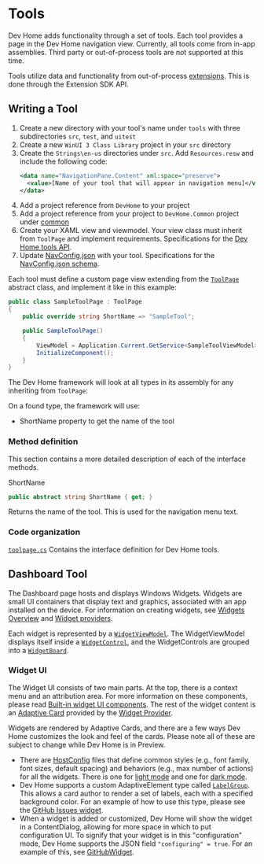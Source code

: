 # Tools

Dev Home adds functionality through a set of tools. Each tool provides a page in the Dev Home navigation view. Currently, all tools come from in-app assemblies. Third party or out-of-process tools are not supported at this time.

Tools utilize data and functionality from out-of-process [extensions](./extensions.md). This is done through the Extension SDK API. 

## Writing a Tool

1. Create a new directory with your tool's name under `tools` with three subdirectories `src`, `test`, and `uitest`
1. Create a new `WinUI 3 Class Library` project in your `src` directory
1. Create the `Strings\en-us` directories under `src`.  Add `Resources.resw` and include the following code:
    ```xml
    <data name="NavigationPane.Content" xml:space="preserve">
      <value>[Name of your tool that will appear in navigation menu]</value>
    </data>
    ```
1. Add a project reference from `DevHome` to your project
1. Add a project reference from your project to `DevHome.Common` project under [common](\common)
1. Create your XAML view and viewmodel.  Your view class must inherit from `ToolPage` and implement requirements.  Specifications for the [Dev Home tools API](interface.md).
1. Update [NavConfig.json](\src\NavConfig.json) with your tool.  Specifications for the [NavConfig.json schema](navconfig.md).

Each tool must define a custom page view extending from the [`ToolPage`](../common/ToolPage.cs) abstract class, and implement it like in this example:

```cs
public class SampleToolPage : ToolPage
{
    public override string ShortName => "SampleTool";

    public SampleToolPage()
    {
        ViewModel = Application.Current.GetService<SampleToolViewModel>();
        InitializeComponent();
    }
}
```

The Dev Home framework will look at all types in its assembly for any inheriting from `ToolPage`:

On a found type, the framework will use:
  - ShortName property to get the name of the tool

### Method definition

This section contains a more detailed description of each of the interface methods.

ShortName

```cs
public abstract string ShortName { get; }
```

Returns the name of the tool. This is used for the navigation menu text.

### Code organization

[`toolpage.cs`](../common/ToolPage.cs)
Contains the interface definition for Dev Home tools.

## Dashboard Tool
The Dashboard page hosts and displays Windows Widgets. Widgets are small UI containers that display text and graphics, associated with an app installed on the device. For information on creating widgets, see [Widgets Overview](https://learn.microsoft.com/en-us/windows/apps/design/widgets/) and [Widget providers](https://learn.microsoft.com/en-us/windows/apps/develop/widgets/widget-providers).

Each widget is represented by a [`WidgetViewModel`](../tools/Dashboard/DevHome.Dashboard/ViewModels/WidgetViewModel.cs). The WidgetViewModel displays itself inside a [`WidgetControl`](../tools/Dashboard/DevHome.Dashboard/Views/WidgetControl.xaml), and the WidgetControls are grouped into a [`WidgetBoard`](../tools/Dashboard/DevHome.Dashboard/Views/WidgetBoard.cs).

### Widget UI

The Widget UI consists of two main parts. At the top, there is a context menu and an attribution area. For more information on these components, please read [Built-in widget UI components](https://learn.microsoft.com/en-us/windows/apps/design/widgets/widgets-states-and-ui#built-in-widget-ui-components). The rest of the widget content is an [Adaptive Card](https://learn.microsoft.com/en-us/windows/apps/design/widgets/widgets-create-a-template) provided by the [Widget Provider](https://learn.microsoft.com/en-us/windows/apps/develop/widgets/widget-providers).

Widgets are rendered by Adaptive Cards, and there are a few ways Dev Home customizes the look and feel of the cards. Please note all of these are subject to change while Dev Home is in Preview.
* There are [HostConfig](https://learn.microsoft.com/en-us/adaptive-cards/sdk/rendering-cards/uwp/host-config) files that define common styles (e.g., font family, font sizes, default spacing) and behaviors (e.g., max number of actions) for all the widgets. There is one for [light mode](../tools/Dashboard/DevHome.Dashboard/Assets/HostConfigLight.json) and one for [dark mode](../tools/Dashboard/DevHome.Dashboard/Assets/HostConfigDark.json).
* Dev Home supports a custom AdaptiveElement type called [`LabelGroup`](../common/Renderers/LabelGroup.cs). This allows a card author to render a set of labels, each with a specified background color. For an example of how to use this type, please see the [GitHub Issues widget](https://github.com/microsoft/devhomegithubextension/blob/main/src/GithubPlugin/Widgets/Templates/GithubIssuesTemplate.json).
* When a widget is added or customized, Dev Home will show the widget in a ContentDialog, allowing for more space in which to put configuration UI. To signify that your widget is in this "configuration" mode, Dev Home supports the JSON field `"configuring" = true`. For an example of this, see [GitHubWidget](https://github.com/microsoft/devhomegithubextension/blob/main/src/GithubPlugin/Widgets/GithubWidget.cs).
